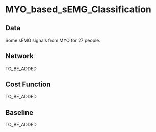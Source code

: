 # MYO_based_sEMG_Classification

## Data
Some sEMG signals from MYO for 27 people.

## Network
TO_BE_ADDED

## Cost Function
TO_BE_ADDED

## Baseline
TO_BE_ADDED